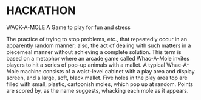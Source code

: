 # HACKATHON
WACK-A-MOLE
A Game to play for fun and stress

The practice of trying to stop problems, etc., that repeatedly occur in an apparently random manner; also, the act of dealing with such matters in a piecemeal manner without achieving a complete solution.
This term is based on a metaphor where an arcade game called Whac-A-Mole invites players to hit a series of pop-up animals with a mallet.
A typical Whac-A-Mole machine consists of a waist-level cabinet with a play area and display screen, and a large, soft, black mallet. 
Five holes in the play area top are filled with small, plastic, cartoonish moles, which pop up at random. Points are scored by, as the name suggests, whacking each mole as it appears.

